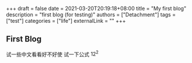 +++ 
draft = false
date = 2021-03-20T20:19:18+08:00
title = "My first blog"
description = "first blog (for testing)"
authors = ["Detachment"]
tags = ["test"]
categories = ["life"]
externalLink = ""
+++
## First Blog

试一些中文看看好不好使
试一下公式
$12^2$

